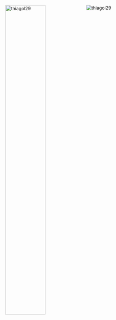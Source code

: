 <p><img width=50% align="left" src="https://github-readme-stats.vercel.app/api?username=thiagol29&count_private=true&show_icons=true&theme=dracula&locale=en" alt="thiagol29"/></p>

<p><img align="left" src="https://github-readme-stats.vercel.app/api/top-langs username=thiagol29&show_icons=true&theme=dracula&locale=en&layout=compact" alt="thiagol29" /></p>




